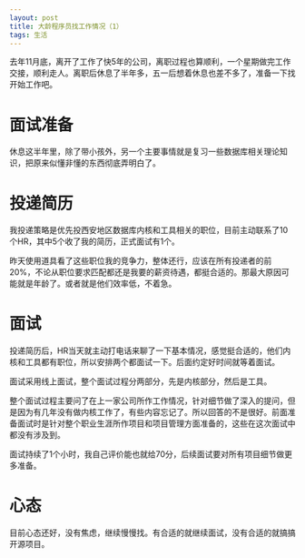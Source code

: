 ```yaml
---
layout: post
title: 大龄程序员找工作情况（1）
tags: 生活
---
```


去年11月底，离开了工作了快5年的公司，离职过程也算顺利，一个星期做完工作交接，顺利走人。离职后休息了半年多，五一后想着休息也差不多了，准备一下找开始工作吧。

# 面试准备

休息这半年里，除了带小孩外，另一个主要事情就是复习一些数据库相关理论知识，把原来似懂非懂的东西彻底弄明白了。

# 投递简历
我投递策略是优先投西安地区数据库内核和工具相关的职位，目前主动联系了10个HR，其中5个收了我的简历，正式面试有1个。

昨天使用道具看了这些职位我的竞争力，整体还行，应该在所有投递者的前20%，不论从职位要求匹配都还是我要的薪资待遇，都挺合适的。那最大原因可能就是年龄了。或者就是他们效率低，不着急。

# 面试
投递简历后，HR当天就主动打电话来聊了一下基本情况，感觉挺合适的，他们内核和工具都有职位，所以安排两个都面试一下。后面约定好时间就等着面试。

面试采用线上面试，整个面试过程分两部分，先是内核部分，然后是工具。

整个面试过程主要问了在上一家公司所作工作情况，针对细节做了深入的提问，但是因为有几年没有做内核工作了，有些内容忘记了。所以回答的不是很好。前面准备面试时是针对整个职业生涯所作项目和项目管理方面准备的，这些在这次面试中都没有涉及到。

面试持续了1个小时，我自己评价能也就给70分，后续面试要对所有项目细节做更多准备。

# 心态

目前心态还好，没有焦虑，继续慢慢找。有合适的就继续面试，没有合适的就搞搞开源项目。
